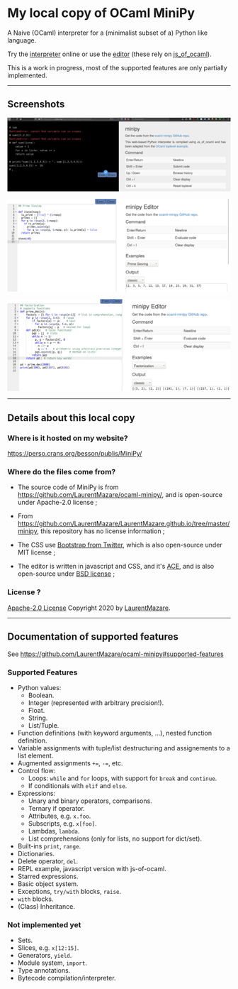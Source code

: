 # My local copy of OCaml MiniPy

A Naive (OCaml) interpreter for a (minimalist subset of a) Python like language.

Try the [interpreter](console.html) online or use the [editor](editor.html) (these rely on [js_of_ocaml](https://ocsigen.org/js_of_ocaml/3.5.1/manual/overview)).

This is a work in progress, most of the supported features are only partially implemented.

---

## Screenshots

![TODO](./screenshots/screenshots_minipy_ocaml_1.png)

![TODO](./screenshots/screenshots_minipy_ocaml_2.png)

![TODO](./screenshots/screenshots_minipy_ocaml_3.png)

---

## Details about this local copy

### Where is it hosted on my website?

<https://perso.crans.org/besson/publis/MiniPy/>

### Where do the files come from?

- The source code of MiniPy is from <https://github.com/LaurentMazare/ocaml-minipy/>, and is open-source under Apache-2.0 license ;

- From <https://github.com/LaurentMazare/LaurentMazare.github.io/tree/master/minipy>, this repository has no license information ;

- The CSS use [Bootstrap from Twitter](https://github.com/twbs/bootstrap), which is also open-source under MIT license ;

- The editor is written in javascript and CSS, and it's [ACE](https://ace.c9.io/), and is also open-source under [BSD license](https://github.com/ajaxorg/ace) ;

### License ?
[Apache-2.0 License](https://github.com/LaurentMazare/ocaml-minipy/blob/master/LICENSE)
Copyright 2020 by [LaurentMazare](https://github.com/LaurentMazare/).

----

## Documentation of supported features

See <https://github.com/LaurentMazare/ocaml-minipy#supported-features>

### Supported Features

- Python values:
    - Boolean.
    - Integer (represented with arbitrary precision!).
    - Float.
    - String.
    - List/Tuple.
- Function definitions (with keyword arguments, ...), nested function definition.
- Variable assignments with tuple/list destructuring and assignements to a list element.
- Augmented assignments `+=`, `-=`, etc.
- Control flow:
    - Loops: `while` and `for` loops, with support for `break` and `continue`.
    - If conditionals with `elif` and `else`.
- Expressions:
    - Unary and binary operators, comparisons.
    - Ternary if operator.
    - Attributes, e.g. `x.foo`.
    - Subscripts, e.g. `x[foo]`.
    - Lambdas, `lambda`.
    - List comprehensions (only for lists, no support for dict/set).
- Built-ins `print`, `range`.
- Dictionaries.
- Delete operator, `del`.
- REPL example, javascript version with js-of-ocaml.
- Starred expressions.
- Basic object system.
- Exceptions, `try/with` blocks, `raise`.
- `with` blocks.
- (Class) Inheritance.

### Not implemented yet

- Sets.
- Slices, e.g. `x[12:15]`.
- Generators, `yield`.
- Module system, `import`.
- Type annotations.
- Bytecode compilation/interpreter.
